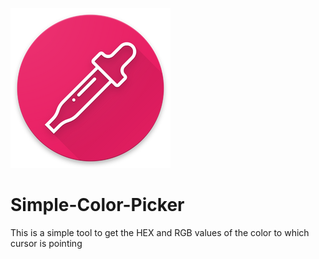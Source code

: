 ![icon](Icon.png)
# Simple-Color-Picker
This is a simple tool to get the HEX and RGB values of the color to which cursor is pointing 
